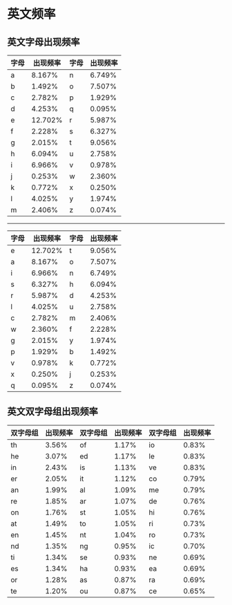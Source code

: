 # 英文频率

## 英文字母出现频率

| 字母 | 出现频率 | 字母 | 出现频率 |
| ---- | -------- | ---- | -------- |
| a    | 8.167%   | n    | 6.749%   |
| b    | 1.492%   | o    | 7.507%   |
| c    | 2.782%   | p    | 1.929%   |
| d    | 4.253%   | q    | 0.095%   |
| e    | 12.702%  | r    | 5.987%   |
| f    | 2.228%   | s    | 6.327%   |
| g    | 2.015%   | t    | 9.056%   |
| h    | 6.094%   | u    | 2.758%   |
| i    | 6.966%   | v    | 0.978%   |
| j    | 0.253%   | w    | 2.360%   |
| k    | 0.772%   | x    | 0.250%   |
| l    | 4.025%   | y    | 1.974%   |
| m    | 2.406%   | z    | 0.074%   |

---

| 字母 | 出现频率 | 字母 | 出现频率 |
| ---- | -------- | ---- | -------- |
| e    | 12.702%  | t    | 9.056%   |
| a    | 8.167%   | o    | 7.507%   |
| i    | 6.966%   | n    | 6.749%   |
| s    | 6.327%   | h    | 6.094%   |
| r    | 5.987%   | d    | 4.253%   |
| l    | 4.025%   | u    | 2.758%   |
| c    | 2.782%   | m    | 2.406%   |
| w    | 2.360%   | f    | 2.228%   |
| g    | 2.015%   | y    | 1.974%   |
| p    | 1.929%   | b    | 1.492%   |
| v    | 0.978%   | k    | 0.772%   |
| x    | 0.250%   | j    | 0.253%   |
| q    | 0.095%   | z    | 0.074%   |

## 英文双字母组出现频率

| 双字母组 | 出现频率 | 双字母组 | 出现频率 | 双字母组 | 出现频率 |
| -------- | -------- | -------- | -------- | -------- | -------- |
| th       | 3.56%    | of       | 1.17%    | io       | 0.83%    |
| he       | 3.07%    | ed       | 1.17%    | le       | 0.83%    |
| in       | 2.43%    | is       | 1.13%    | ve       | 0.83%    |
| er       | 2.05%    | it       | 1.12%    | co       | 0.79%    |
| an       | 1.99%    | al       | 1.09%    | me       | 0.79%    |
| re       | 1.85%    | ar       | 1.07%    | de       | 0.76%    |
| on       | 1.76%    | st       | 1.05%    | hi       | 0.76%    |
| at       | 1.49%    | to       | 1.05%    | ri       | 0.73%    |
| en       | 1.45%    | nt       | 1.04%    | ro       | 0.73%    |
| nd       | 1.35%    | ng       | 0.95%    | ic       | 0.70%    |
| ti       | 1.34%    | se       | 0.93%    | ne       | 0.69%    |
| es       | 1.34%    | ha       | 0.93%    | ea       | 0.69%    |
| or       | 1.28%    | as       | 0.87%    | ra       | 0.69%    |
| te       | 1.20%    | ou       | 0.87%    | ce       | 0.65%    |
